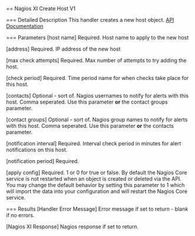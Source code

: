 == Nagios XI Create Host V1

=== Detailed Description
This handler creates a new host object.
[API Documentation](https://yournagiosxiserver.com/nagiosxi/help/api-config-reference.php#add-host)  

=== Parameters
[host name]
  Required. Host name to apply to the new host
  
[address]
  Required. IP address of the new host
  

[max check attempts]
  Required. Max number of attempts to try adding the host.
  

[check period]
  Required. Time period name for when checks take place for this host.
  

[contacts]
  Optional - sort of. Nagios usernames to notify for alerts with this host. Comma seperated. Use this parameter **or** the contact groups parameter.
  

[contact groups]
  Optional - sort of. Nagios group names to notify for alerts with this host. Comma seperated. Use this parameter **or** the contacts parameter.
  

[notification interval]
  Required. Interval check period in minutes for alert notifications on this host.
  

[notification period]
  Required. 
  

[apply config]
  Required. 1 or 0 for true or false.
  By default the Nagios Core service is not restarted when an object is created or deleted via the API. 
  You may change the default behavior by setting this parameter to 1 which will import the data into your configuration and will restart the Nagios Core service.

  
=== Results
[Handler Error Message]
  Error message if set to return - blank if no errors.  

[Nagios XI Response]
  Nagios response if set to return.  

